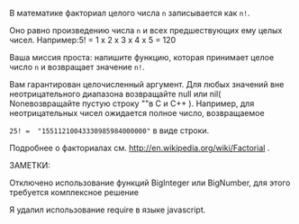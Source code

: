 В математике факториал целого числа `n` записывается как `n!`. 

Оно равно произведению числа `n` и всех предшествующих ему целых чисел. Например:5! = 1 x 2 x 3 x 4 x 5 = 120

Ваша миссия проста: напишите функцию, которая принимает целое число `n` и возвращает значение `n!`.

Вам гарантирован целочисленный аргумент. Для любых значений вне неотрицательного диапазона возвращайте null или nil( Noneвозвращайте пустую строку ""в C и C++ ). 
Например, для неотрицательных чисел ожидается полное число, возвращаемое 

`25! =  "15511210043330985984000000"` в виде строки.

Подробнее о факториалах см. http://en.wikipedia.org/wiki/Factorial .

ЗАМЕТКИ:

Отключено использование функций BigInteger или BigNumber, для этого требуется комплексное решение

Я удалил использование require в языке javascript.